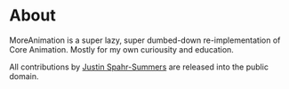 # About
MoreAnimation is a super lazy, super dumbed-down re-implementation of Core Animation. Mostly for my own curiousity and education.

All contributions by [Justin Spahr-Summers](Justin.SpahrSummers@gmail.com) are released into the public domain.
